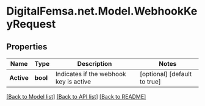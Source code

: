 # DigitalFemsa.net.Model.WebhookKeyRequest

## Properties

Name | Type | Description | Notes
------------ | ------------- | ------------- | -------------
**Active** | **bool** | Indicates if the webhook key is active | [optional] [default to true]

[[Back to Model list]](../README.md#documentation-for-models) [[Back to API list]](../README.md#documentation-for-api-endpoints) [[Back to README]](../README.md)

